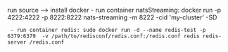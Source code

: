 run source
--> install docker 
    - run container natsStreaming: docker run -p 4222:4222 -p 8222:8222 nats-streaming -m 8222 -cid 'my-cluster' -SD


     - run container redis: sudo docker run -d --name redis-test -p 6379:6379  -v /path/to/redisconf/redis.conf:/redis.conf redis redis-server /redis.conf